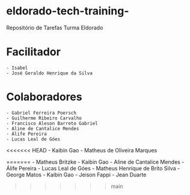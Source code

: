# eldorado-tech-training-
Repositório de Tarefas Turma Eldorado
# Facilitador 
	- Isabel 
	- José Geraldo Henrique da Silva

# Colaboradores
	- Gabriel Ferreira Poersch
	- Guilherme Ribeiro Carvalho
	- Francisco Aleson Barreto Gabriel
	- Aline de Cantalice Mendes
	- Álife Pereira
	- Lucas Leal de Góes
<<<<<<< HEAD
    - Kaibin Gao
    - Matheus de Oliveira Marques

=======
	- Matheus Britzke
	- Kaibin Gao
	- Aline de Cantalice Mendes
	- Álife Pereira
	- Lucas Leal de Góes
	- Matheus Henrique de Brito Silva
	- George Matos
	- Kaibin Gao
	- Jeison Fappi
	- Jean Duarte
>>>>>>> main

